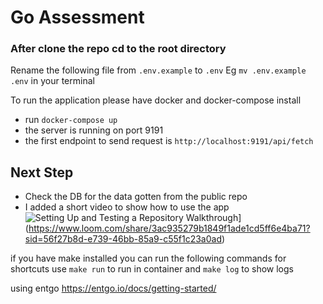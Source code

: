 # Go Assessment

### After clone the repo cd to the root directory

Rename the following file from `.env.example` to `.env`
Eg `mv .env.example .env` in your terminal


To run the application please have docker and docker-compose install

- run `docker-compose up`
- the server is running on port 9191
- the first endpoint to send request is `http://localhost:9191/api/fetch`

## Next Step
 - Check the DB for the data gotten from the public repo
 - I added a short video to show how to use the app
   ![Setting Up and Testing a Repository Walkthrough](https://i.sstatic.net/Vp2cE.png)](https://www.loom.com/share/3ac935279b1849f1ade1cd5ff6e4ba71?sid=56f27b8d-e739-46bb-85a9-c55f1c23a0ad)



if you have make installed you can run the following commands for shortcuts 
use `make run` to run in container and `make log` to show logs

using entgo https://entgo.io/docs/getting-started/

